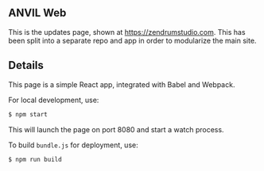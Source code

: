 ## ANVIL Web

This is the updates page, shown at <a href="https://zendrumstudio.com" target="_blank">https://zendrumstudio.com</a>.  This has been split into a separate repo and app in order to modularize the main site.

## Details

This page is a simple React app, integrated with Babel and Webpack.

For local development, use:

```bash
$ npm start
```

This will launch the page on port 8080 and start a watch process.

To build `bundle.js` for deployment, use:

```bash
$ npm run build
```
